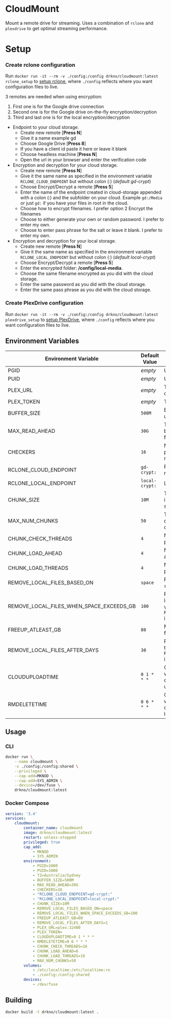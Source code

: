 # CloudMount

Mount a remote drive for streaming. Uses a combination of `rclone` and `plexdrive` to get optimal streaming performance.

# Setup

### Create rclone configuration

Run `docker run -it --rm -v ./config:/config drkno/cloudmount:latest rclone_setup` to [setup rclone](https://rclone.org/docs/), where `./config` reflects where you want configuration files to live.

3 remotes are needed when using encryption:
1. First one is for the Google drive connection
2. Second one is for the Google drive on-the-fly encryption/decryption
3. Third and last one is for the local encryption/decryption

 - Endpoint to your cloud storage.
    - Create new remote [**Press N**]
    - Give it a name example gd
    - Choose Google Drive [**Press 8**]
    - If you have a client id paste it here or leave it blank
    - Choose headless machine [**Press N**]
    - Open the url in your browser and enter the verification code
 - Encryption and decryption for your cloud storage.
    - Create new remote [**Press N**]
    - Give it the same name as specified in the environment variable `RCLONE_CLOUD_ENDPOINT` but without colon (:) (*default gd-crypt*)
    - Choose Encrypt/Decrypt a remote [**Press 5**]
    - Enter the name of the endpoint created in cloud-storage appended with a colon (:) and the subfolder on your cloud. Example `gd:/Media` or just `gd:` if you have your files in root in the cloud.
    - Choose how to encrypt filenames. I prefer option 2 Encrypt the filenames
    - Choose to either generate your own or random password. I prefer to enter my own.
    - Choose to enter pass phrase for the salt or leave it blank. I prefer to enter my own.
 - Encryption and decryption for your local storage.
    - Create new remote [**Press N**]
    - Give it the same name as specified in the environment variable `RCLONE_LOCAL_ENDPOINT` but without colon (:) (*default local-crypt*)
    - Choose Encrypt/Decrypt a remote [**Press 5**]
    - Enter the encrypted folder: **/config/local-media**.
    - Choose the same filename encrypted as you did with the cloud storage.
    - Enter the same password as you did with the cloud storage.
    - Enter the same pass phrase as you did with the cloud storage.

### Create PlexDrive configuration

Run `docker run -it --rm -v ./config:/config drkno/cloudmount:latest plexdrive_setup` to [setup PlexDrive](https://github.com/plexdrive/plexdrive), where `./config` reflects where you want configuration files to live.

## Environment Variables

| Environment Variable                     | Default Value  | Description                    |
|------------------------------------------|----------------|--------------------------------|
| PGID                                     | _empty_        | User GID to run as.            |
| PUID                                     | _empty_        | User UID to run as.            |
| PLEX_URL                                 | _empty_        | The PMS to empty the trash of. |
| PLEX_TOKEN                               | _empty_        | The user token for the PMS.    |
| BUFFER_SIZE                              | `500M`         | Buffer size to use when uploading / moving files |
| MAX_READ_AHEAD                           | `30G`          | The maximum number of bytes that can be prefetched for sequential reads. |
| CHECKERS                                 | `16`           | Number of checkers to run in parallel when moving/uploading. |
| RCLONE_CLOUD_ENDPOINT                    | `gd-crypt:`    | Raw cloud endpoint for the remote drive. |
| RCLONE_LOCAL_ENDPOINT                    | `local-crypt:` | Local decryption endpoint. |
| CHUNK_SIZE                               | `10M`          | The size of each chunk that is downloaded while streaming. |
| MAX_NUM_CHUNKS                           | `50`           | The maximum number of chunks to be in memory at one time while streaming. |
| CHUNK_CHECK_THREADS                      | `4`            | Number of parallel checks to perform while streaming. |
| CHUNK_LOAD_AHEAD                         | `4`            | Number of chunks to load ahead of time. |
| CHUNK_LOAD_THREADS                       | `4`            | Number of chunks to load in parallel. |
| REMOVE_LOCAL_FILES_BASED_ON              | `space`        | Remove local files based on `space`, `time` or `instant`. |
| REMOVE_LOCAL_FILES_WHEN_SPACE_EXCEEDS_GB | `100`          | Remove local files when local storage exceeds this value in GB. Ignored if `REMOVE_LOCAL_FILES_BASED_ON` is set to `time` or `instant`. |
| FREEUP_ATLEAST_GB                        | `80`           | Minimum amount of space to free in each upload. |
| REMOVE_LOCAL_FILES_AFTER_DAYS            | `30`           | Remove local files older than this value in days. Ignored if `REMOVE_LOCAL_FILES_BASED_ON` is set to `space` or `instant`. |
| CLOUDUPLOADTIME                          | `0 1 * * *`    | Cron expression defining when to upload local copies of files. `0 0 31 2 0` disables uploading. |
| RMDELETETIME                             | `0 6 * * *`    | Cron expression defining when to delete local copies of files. `0 0 31 2 0` disables local deletions. |

## Usage

### CLI

```bash
docker run \
    --name cloudmount \
    -v ./config:/config:shared \
    --privileged \
    --cap-add=MKNOD \
    --cap-add=SYS_ADMIN \
    --device=/dev/fuse \
    drkno/cloudmount:latest
```

### Docker Compose

```yaml
version: '3.4'
services:
    cloudmount:
        container_name: cloudmount
        image: drkno/cloudmount:latest
        restart: unless-stopped
        privileged: true
        cap_add:
            - MKNOD
            - SYS_ADMIN
        environment:
            - PGID=1000
            - PUID=1000
            - TZ=Australia/Sydney
            - BUFFER_SIZE=500M
            - MAX_READ_AHEAD=30G
            - CHECKERS=16
            - "RCLONE_CLOUD_ENDPOINT=gd-crypt:"
            - "RCLONE_LOCAL_ENDPOINT=local-crypt:"
            - CHUNK_SIZE=10M
            - REMOVE_LOCAL_FILES_BASED_ON=space
            - REMOVE_LOCAL_FILES_WHEN_SPACE_EXCEEDS_GB=100
            - FREEUP_ATLEAST_GB=80
            - REMOVE_LOCAL_FILES_AFTER_DAYS=1
            - PLEX_URL=plex:32400
            - PLEX_TOKEN=
            - CLOUDUPLOADTIME=0 1 * * *
            - RMDELETETIME=0 6 * * *
            - CHUNK_CHECK_THREADS=16
            - CHUNK_LOAD_AHEAD=6
            - CHUNK_LOAD_THREADS=16
            - MAX_NUM_CHUNKS=50
        volumes:
            - /etc/localtime:/etc/localtime:ro
            - ./config:/config:shared
        devices:
            - /dev/fuse
```

## Building

```bash
docker build -t drkno/cloudmount:latest .
```
